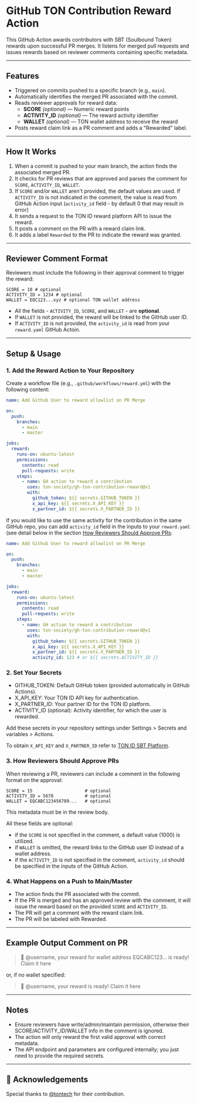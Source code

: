 # GitHub TON Contribution Reward Action

This GitHub Action awards contributors with SBT (Soulbound Token) rewards upon successful PR merges. It listens for merged pull requests and issues rewards based on reviewer comments containing specific metadata.

---

## Features

- Triggered on commits pushed to a specific branch (e.g., `main`).
- Automatically identifies the merged PR associated with the commit.
- Reads reviewer approvals for reward data:  
  - **SCORE** *(optional)* — Numeric reward points  
  - **ACTIVITY_ID** *(optional)* — The reward activity identifier  
  - **WALLET** *(optional)* — TON wallet address to receive the reward  
- Posts reward claim link as a PR comment and adds a "Rewarded" label.

---

## How It Works

1. When a commit is pushed to your main branch, the action finds the associated merged PR.
2. It checks for PR reviews that are approved and parses the comment for `SCORE`, `ACTIVITY_ID`, `WALLET`.
3. If `SCORE` and/or `WALLET` aren't provided, the default values are used. If `ACTIVITY_ID` is not indicated in the comment, the value is read from GitHub Action input (`activity_id` field - by default 0 that may result in error)
4. It sends a request to the TON ID reward platform API to issue the reward.
5. It posts a comment on the PR with a reward claim link.
6. It adds a label `Rewarded` to the PR to indicate the reward was granted.

---

## Reviewer Comment Format

Reviewers must include the following in their approval comment to trigger the reward:
```
SCORE = 10 # optional
ACTIVITY_ID = 1234 # optional
WALLET = EQC123...xyz # optional TON wallet address
```

- All the fields - `ACTIVITY_ID`, `SCORE`, and `WALLET` - are **optional**.
- If `WALLET` is not provided, the reward will be linked to the GitHub user ID.
- If `ACTIVITY_ID` is not provided, the `activity_id` is read from your `reward.yaml` GitHub Actoin.

---

## Setup & Usage

### 1. Add the Reward Action to Your Repository

Create a workflow file (e.g., `.github/workflows/reward.yml`) with the following content:

```yaml
name: Add Github User to reward allowlist on PR Merge

on:
  push:
    branches:
      - main
      - master

jobs:
  reward:
    runs-on: ubuntu-latest
    permissions:
      contents: read
      pull-requests: write
    steps:
      - name: GH action to reward a contribution
        uses: ton-society/gh-ton-contribution-reward@v1
        with:
          github_token: ${{ secrets.GITHUB_TOKEN }}
          x_api_key: ${{ secrets.X_API_KEY }}
          x_partner_id: ${{ secrets.X_PARTNER_ID }}
```


If you would like to use the same activity for the contribution in the same GitHub repo, you can add `activity_id` field in the inputs to your `reward.yaml` (see detail below in the section [How Reviewers Should Approve PRs](#3-how-reviewers-should-approve-prs):
```yaml
name: Add Github User to reward allowlist on PR Merge

on:
  push:
    branches:
      - main
      - master

jobs:
  reward:
    runs-on: ubuntu-latest
    permissions:
      contents: read
      pull-requests: write
    steps:
      - name: GH action to reward a contribution
        uses: ton-society/gh-ton-contribution-reward@v1
        with:
          github_token: ${{ secrets.GITHUB_TOKEN }}
          x_api_key: ${{ secrets.X_API_KEY }}
          x_partner_id: ${{ secrets.X_PARTNER_ID }}
          activity_id: 123 # or ${{ secrets.ACTIVITY_ID }}
```

### 2. Set Your Secrets

- GITHUB_TOKEN: Default GitHub token (provided automatically in GitHub Actions).
- X_API_KEY: Your TON ID API key for authentication.
- X_PARTNER_ID: Your partner ID for the TON ID platform.
- ACTIVITY_ID (optional): Activity identifier, for which the user is rewarded.

Add these secrets in your repository settings under Settings > Secrets and variables > Actions.

To obtain `X_API_KEY` and `X_PARTNER_ID` refer to [TON ID SBT Platform](https://github.com/ton-society/sbt-platform).

### 3. How Reviewers Should Approve PRs

When reviewing a PR, reviewers can include a comment in the following format on the approval:
```
SCORE = 15                    # optional
ACTIVITY_ID = 5678            # optional
WALLET = EQCABC123456789...   # optional
```
This metadata must be in the review body.

All these fields are optional:
- if the `SCORE` is not specified in the comment, a default value (1000) is utilized.
- if `WALLET` is omitted, the reward links to the GitHub user ID instead of a wallet address.
- if the `ACTIVITY_ID` is not specified in the comment, `activity_id` should be specified in the inputs of the GitHub Action.


### 4. What Happens on a Push to Main/Master

- The action finds the PR associated with the commit.
- If the PR is merged and has an approved review with the comment, it will issue the reward based on the provided `SCORE` and `ACTIVITY_ID`.
- The PR will get a comment with the reward claim link.
- The PR will be labeled with Rewarded.

---

## Example Output Comment on PR

> 🎉 @username, your reward for wallet address EQCABC123... is ready! Claim it here

or, if no wallet specified:

> 🎉 @username, your reward is ready! Claim it here

---

## Notes
- Ensure reviewers have write/admin/maintain permission, otherwise their SCORE/ACTIVITY_ID/WALLET info in the comment is ignored.
- The action will only reward the first valid approval with correct metadata.
- The API endpoint and parameters are configured internally; you just need to provide the required secrets.

---

## 🙏 Acknowledgements

Special thanks to [@tontech](https://t.me/tontech) for their contribution.
